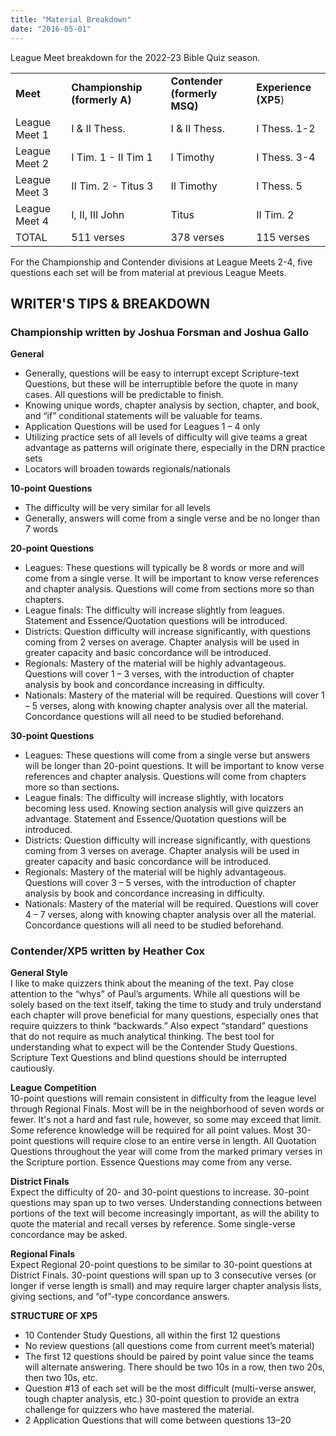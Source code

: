 ```yaml
---
title: "Material Breakdown"
date: "2016-05-01"
---
```


League Meet breakdown for the 2022-23 Bible Quiz season.

<table><tbody><tr><td><strong>Meet</strong></td><td><strong>Championship (formerly A)</strong></td><td><strong>Contender (formerly MSQ)</strong></td><td><strong>Experience (XP5</strong>)</td></tr><tr><td>League Meet 1</td><td>I &amp; II Thess.</td><td>I &amp; II Thess.</td><td>I Thess. 1-2</td></tr><tr><td>League Meet 2</td><td>I Tim. 1 - II Tim 1</td><td>I Timothy</td><td>I Thess. 3-4</td></tr><tr><td>League Meet 3</td><td>II Tim. 2 - Titus 3</td><td>II Timothy</td><td>I Thess. 5</td></tr><tr><td>League Meet 4</td><td>I, II, III John</td><td>Titus</td><td>II Tim. 2</td></tr><tr><td>TOTAL</td><td>511 verses</td><td>378 verses</td><td>115 verses</td></tr></tbody></table>

For the Championship and Contender divisions at League Meets 2-4, five questions each set will be from material at previous League Meets.

## WRITER'S TIPS & BREAKDOWN

### Championship written by Joshua Forsman and Joshua Gallo

**General**

- Generally, questions will be easy to interrupt except Scripture-text Questions, but these will be interruptible before the quote in many cases. All questions will be predictable to finish.
- Knowing unique words, chapter analysis by section, chapter, and book, and “if” conditional statements will be valuable for teams.
- Application Questions will be used for Leagues 1 – 4 only
- Utilizing practice sets of all levels of difficulty will give teams a great advantage as patterns will originate there, especially in the DRN practice sets
- Locators will broaden towards regionals/nationals

**10-point Questions**

- The difficulty will be very similar for all levels
- Generally, answers will come from a single verse and be no longer than 7 words

**20-point Questions**

- Leagues: These questions will typically be 8 words or more and will come from a single verse. It will be important to know verse references and chapter analysis. Questions will come from sections more so than chapters.
- League finals: The difficulty will increase slightly from leagues. Statement and Essence/Quotation questions will be introduced.
- Districts: Question difficulty will increase significantly, with questions coming from 2 verses on average. Chapter analysis will be used in greater capacity and basic concordance will be introduced.
- Regionals: Mastery of the material will be highly advantageous. Questions will cover 1 – 3 verses, with the introduction of chapter analysis by book and concordance increasing in difficulty.
- Nationals: Mastery of the material will be required. Questions will cover 1 – 5 verses, along with knowing chapter analysis over all the material. Concordance questions will all need to be studied beforehand.

**30-point Questions**

- Leagues: These questions will come from a single verse but answers will be longer than 20-point questions. It will be important to know verse references and chapter analysis. Questions will come from chapters more so than sections.
- League finals: The difficulty will increase slightly, with locators becoming less used. Knowing section analysis will give quizzers an advantage. Statement and Essence/Quotation questions will be introduced.
- Districts: Question difficulty will increase significantly, with questions coming from 3 verses on average. Chapter analysis will be used in greater capacity and basic concordance will be introduced.
- Regionals: Mastery of the material will be highly advantageous. Questions will cover 3 – 5 verses, with the introduction of chapter analysis by book and concordance increasing in difficulty.
- Nationals: Mastery of the material will be required. Questions will cover 4 – 7 verses, along with knowing chapter analysis over all the material. Concordance questions will all need to be studied beforehand.

### Contender/XP5 written by Heather Cox

**General Style**  
I like to make quizzers think about the meaning of the text. Pay close attention to the “whys” of Paul’s arguments. While all questions will be solely based on the text itself, taking the time to study and truly understand each chapter will prove beneficial for many questions, especially ones that require quizzers to think “backwards.” Also expect “standard” questions that do not require as much analytical thinking. The best tool for understanding what to expect will be the Contender Study Questions. Scripture Text Questions and blind questions should be interrupted cautiously.

**League Competition**  
10-point questions will remain consistent in difficulty from the league level through Regional Finals. Most will be in the neighborhood of seven words or fewer. It's not a hard and fast rule, however, so some may exceed that limit. Some reference knowledge will be required for all point values. Most 30-point questions will require close to an entire verse in length. All Quotation Questions throughout the year will come from the marked primary verses in the Scripture portion. Essence Questions may come from any verse.

**District Finals**  
Expect the difficulty of 20- and 30-point questions to increase. 30-point questions may span up to two verses. Understanding connections between portions of the text will become increasingly important, as will the ability to quote the material and recall verses by reference. Some single-verse concordance may be asked.

**Regional Finals**  
Expect Regional 20-point questions to be similar to 30-point questions at District Finals. 30-point questions will span up to 3 consecutive verses (or longer if verse length is small) and may require larger chapter analysis lists, giving sections, and “of”-type concordance answers.

**STRUCTURE OF XP5**

- 10 Contender Study Questions, all within the first 12 questions
- No review questions (all questions come from current meet’s material)
- The first 12 questions should be paired by point value since the teams will alternate answering. There should be two 10s in a row, then two 20s, then two 10s, etc.
- Question #13 of each set will be the most difficult (multi-verse answer, tough chapter analysis, etc.) 30-point question to provide an extra challenge for quizzers who have mastered the material.
- 2 Application Questions that will come between questions 13–20
